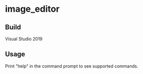 # image_editor

## Build
Visual Studio 2019

## Usage
Print "help" in the command prompt to see supported commands.
